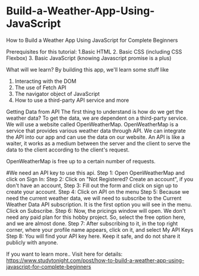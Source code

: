 # Build-a-Weather-App-Using-JavaScript
How to Build a Weather App Using JavaScript for Complete Beginners

Prerequisites for this tutorial:
1.Basic HTML
2. Basic CSS (including CSS Flexbox)
3. Basic JavaScript (knowing Javascript promise is a plus)

What will we learn? By building this app, we'll learn some stuff like
1. Interacting with the DOM
2. The use of Fetch API
3. The navigator object of JavaScript
4. How to use a third-party API service and more

Getting Data from API
The first thing to understand is how do we get the weather data? To get the data, we are dependent on a third-party service. We will use a website called OpenWeatherMap. OpenWeatherMap is a service that provides various weather data through API. We can integrate the API into our app and can use the data on our website. An API is like a waiter, it works as a medium between the server and the client to serve the data to the client according to the client's request.

OpenWeatherMap is free up to a certain number of requests.

#We need an API key to use this api. 
Step 1: Open OpenWeatherMap and click on Sign In:
Step 2: Click on "Not Registered? Create an account", if you don't have an account,
Step 3: Fill out the form and click on sign up to create your account.
Step 4: Click on API on the menu
Step 5: Because we need the current weather data, we will need to subscribe to the Current Weather Data API subscription. It is the first option you will see in the menu. Click on Subscribe.
Step 6: Now, the pricings window will open. We don't need any paid plan for this hobby project. So, select the free option here, and we are almost done.
Step 7: After subscribing to it, in the top right corner, where your profile name appears, click on it, and select My API Keys
Step 8: You will find your API key here. Keep it safe, and do not share it publicly with anyone.

If you want to learn more.. Visit here for details: https://www.studytonight.com/post/how-to-build-a-weather-app-using-javascript-for-complete-beginners

